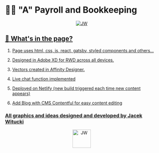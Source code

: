 # 🙋‍♂️ "A" Payroll and Bookkeeping

<p align="center">
  <a href="https://www.jacekwitucki.com">
    <img alt="JW" src="https://apayroll.co.uk/static/c2ec170fc85fded8a1f712393cb4a2cd/b149c/logo.png" />
</p>

## 🚀 What's in the page?

1. Page uses html, css, js, react, gatsby, styled components and others...

2. Designed in Adobe XD for RWD across all devices.

3. Vectors created in Affinity Designer.

4. Live chat function implemented

5. Deployed on Netlify (new build triggered each time new content appears)

6. Add Blog with CMS Contentful for easy content editing

### All graphics and ideas designed and developed by Jacek Witucki

<p align="center">
  <a href="https://www.jacekwitucki.com">
    <img alt="JW" src="https://www.jacekwitucki.com/static/Logo-24967c1bccb93551d5e2ff0af21acea8.png" width="60" />
  </a>
</p>
